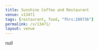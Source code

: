 ```yaml
---
title: Sunshine Coffee and Restaurant
venue: v13471
tags: [restaurant, food, "fhrs:289736"]
permalink: /v/13471/
layout: venue
---
```

null